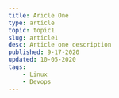 ```yaml
---
title: Aricle One
type: article
topic: topic1
slug: article1
desc: Article one description 
published: 9-17-2020
updated: 10-05-2020
tags:
    - Linux
    - Devops
---
```

